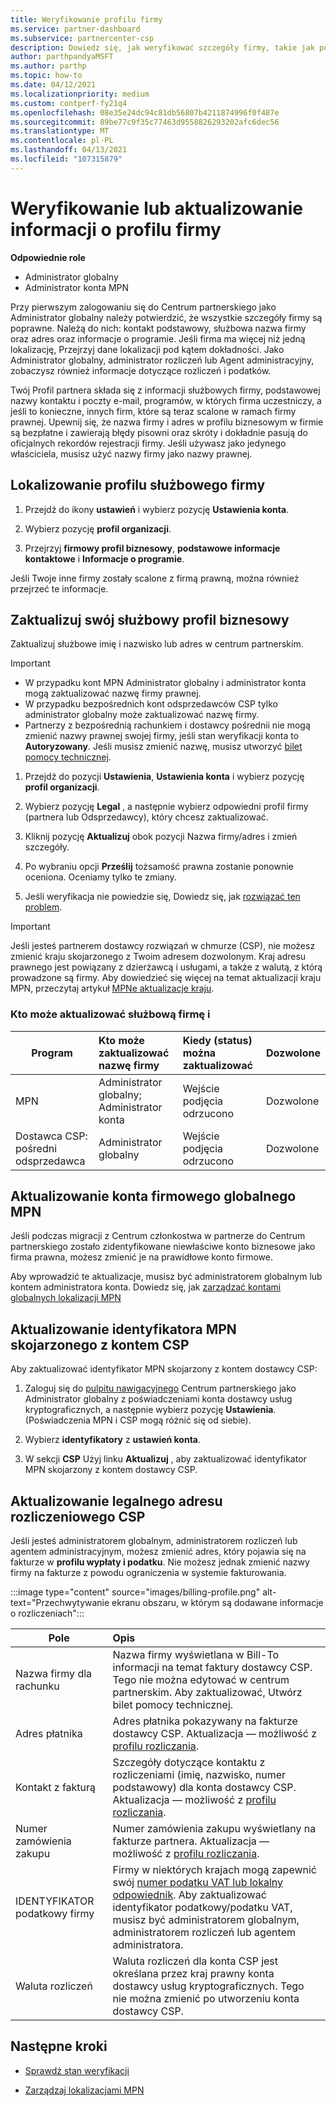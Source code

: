 ```yaml
---
title: Weryfikowanie profilu firmy
ms.service: partner-dashboard
ms.subservice: partnercenter-csp
description: Dowiedz się, jak weryfikować szczegóły firmy, takie jak podstawowe kontakty, adres i informacje o programie. Możesz również zaktualizować swoje adresy prawne i rozliczenia.
author: parthpandyaMSFT
ms.author: parthp
ms.topic: how-to
ms.date: 04/12/2021
ms.localizationpriority: medium
ms.custom: contperf-fy21q4
ms.openlocfilehash: 08e35e24dc94c81db56807b4211874996f0f487e
ms.sourcegitcommit: 89be77c9f35c77463d9558826293202afc6dec56
ms.translationtype: MT
ms.contentlocale: pl-PL
ms.lasthandoff: 04/13/2021
ms.locfileid: "107315879"
---
```

# <a name="verify-or-update-your-company-profile-information"></a>Weryfikowanie lub aktualizowanie informacji o profilu firmy 

**Odpowiednie role**

- Administrator globalny
- Administrator konta MPN

Przy pierwszym zalogowaniu się do Centrum partnerskiego jako Administrator globalny należy potwierdzić, że wszystkie szczegóły firmy są poprawne. Należą do nich: kontakt podstawowy, służbowa nazwa firmy oraz adres oraz informacje o programie. Jeśli firma ma więcej niż jedną lokalizację, Przejrzyj dane lokalizacji pod kątem dokładności. Jako Administrator globalny, administrator rozliczeń lub Agent administracyjny, zobaczysz również informacje dotyczące rozliczeń i podatków.

Twój Profil partnera składa się z informacji służbowych firmy, podstawowej nazwy kontaktu i poczty e-mail, programów, w których firma uczestniczy, a jeśli to konieczne, innych firm, które są teraz scalone w ramach firmy prawnej. Upewnij się, że nazwa firmy i adres w profilu biznesowym w firmie są bezpłatne i zawierają błędy pisowni oraz skróty i dokładnie pasują do oficjalnych rekordów rejestracji firmy. Jeśli używasz jako jedynego właściciela, musisz użyć nazwy firmy jako nazwy prawnej.


## <a name="locate-the-legal-business-profile"></a>Lokalizowanie profilu służbowego firmy

1. Przejdź do ikony **ustawień** i wybierz pozycję **Ustawienia konta**.
 
1. Wybierz pozycję **profil organizacji**. 

2. Przejrzyj **firmowy profil biznesowy**, **podstawowe informacje kontaktowe** i **Informacje o programie**.

Jeśli Twoje inne firmy zostały scalone z firmą prawną, można również przejrzeć te informacje. 

## <a name="update-your-legal-business-profile"></a>Zaktualizuj swój służbowy profil biznesowy 

Zaktualizuj służbowe imię i nazwisko lub adres w centrum partnerskim.

>[!Important]
>- W przypadku kont MPN Administrator globalny i administrator konta mogą zaktualizować nazwę firmy prawnej.
>- W przypadku bezpośrednich kont odsprzedawców CSP tylko administrator globalny może zaktualizować nazwę firmy. 
>- Partnerzy z bezpośrednią rachunkiem i dostawcy pośrednii nie mogą zmienić nazwy prawnej swojej firmy, jeśli stan weryfikacji konta to **Autoryzowany**. Jeśli musisz zmienić nazwę, musisz utworzyć [bilet pomocy technicznej](https://partner.microsoft.com/dashboard/support/servicerequests/create?stage=2&topicid=eb74583c-61b3-2124-bffc-00920e0ae772).



1. Przejdź do pozycji **Ustawienia**, **Ustawienia konta** i wybierz pozycję **profil organizacji**.

2. Wybierz pozycję **Legal**  , a następnie wybierz odpowiedni profil firmy (partnera lub Odsprzedawcy), który chcesz zaktualizować.

1. Kliknij pozycję **Aktualizuj**  obok pozycji Nazwa firmy/adres i zmień szczegóły.
 
1. Po wybraniu opcji **Prześlij** tożsamość prawna zostanie ponownie oceniona. Oceniamy tylko te zmiany.

1. Jeśli weryfikacja nie powiedzie się, Dowiedz się, jak [rozwiązać ten problem](verification-responses.md).

>[!Important]
>Jeśli jesteś partnerem dostawcy rozwiązań w chmurze (CSP), nie możesz zmienić kraju skojarzonego z Twoim adresem dozwolonym. Kraj adresu prawnego jest powiązany z dzierżawcą i usługami, a także z walutą, z którą prowadzone są firmy. Aby dowiedzieć się więcej na temat aktualizacji kraju MPN, przeczytaj artykuł  [MPNe aktualizacje kraju](manage-locations.md#change-country-of-partner-global-account).


### <a name="who-can-update-legal-business-name-and-when"></a>Kto może aktualizować służbową firmę i

|**Program**|**Kto może zaktualizować nazwę firmy**|**Kiedy (status) można zaktualizować**|**Dozwolone**|
|---------------------|:-------------------------------|:------------|:-----------------|
MPN|Administrator globalny; Administrator konta|Wejście podjęcia odrzucono| Dozwolone|
|Dostawca CSP: pośredni odsprzedawca|Administrator globalny|Wejście podjęcia odrzucono| Dozwolone|


## <a name="update-your-mpn-global-business-account"></a>Aktualizowanie konta firmowego globalnego MPN

Jeśli podczas migracji z Centrum członkostwa w partnerze do Centrum partnerskiego zostało zidentyfikowane niewłaściwe konto biznesowe jako firma prawna, możesz zmienić je na prawidłowe konto firmowe.

Aby wprowadzić te aktualizacje, musisz być administratorem globalnym lub kontem administratora konta. Dowiedz się, jak [zarządzać kontami globalnych lokalizacji MPN](manage-locations.md)


## <a name="update-your-mpn-id-associated-with-your-csp-account"></a>Aktualizowanie identyfikatora MPN skojarzonego z kontem CSP

Aby zaktualizować identyfikator MPN skojarzony z kontem dostawcy CSP:

1. Zaloguj się do [pulpitu nawigacyjnego](https://partner.microsoft.com/dashboard/home) Centrum partnerskiego jako Administrator globalny z poświadczeniami konta dostawcy usług kryptograficznych, a następnie wybierz pozycję **Ustawienia**. (Poświadczenia MPN i CSP mogą różnić się od siebie).
 
1. Wybierz **identyfikatory** z **ustawień konta**.

1. W sekcji **CSP** Użyj linku **Aktualizuj** , aby zaktualizować identyfikator MPN skojarzony z kontem dostawcy CSP. 


## <a name="update-your-csp-legal-billing-address"></a>Aktualizowanie legalnego adresu rozliczeniowego CSP

Jeśli jesteś administratorem globalnym, administratorem rozliczeń lub agentem administracyjnym, możesz zmienić adres, który pojawia się na fakturze w **profilu wypłaty i podatku**. Nie możesz jednak zmienić nazwy firmy na fakturze z powodu ograniczenia w systemie fakturowania.

:::image type="content" source="images/billing-profile.png" alt-text="Przechwytywanie ekranu obszaru, w którym są dodawane informacje o rozliczeniach":::

|**Pole**  |**Opis**|  
|---------------------|:------------------|
|Nazwa firmy dla rachunku|Nazwa firmy wyświetlana w Bill-To informacji na temat faktury dostawcy CSP.  Tego nie można edytować w centrum partnerskim.  Aby zaktualizować, Utwórz bilet pomocy technicznej.|
|Adres płatnika|Adres płatnika pokazywany na fakturze dostawcy CSP. Aktualizacja — możliwość z [profilu rozliczania](https://partner.microsoft.com/dashboard/account/v3/accountsettings/billingprofile#commercial).|
|Kontakt z fakturą|Szczegóły dotyczące kontaktu z rozliczeniami (imię, nazwisko, numer podstawowy) dla konta dostawcy CSP.  Aktualizacja — możliwość z [profilu rozliczania](https://partner.microsoft.com/dashboard/account/v3/accountsettings/billingprofile#commercial).|
|Numer zamówienia zakupu|Numer zamówienia zakupu wyświetlany na fakturze partnera.  Aktualizacja — możliwość z [profilu rozliczania](https://partner.microsoft.com/dashboard/account/v3/accountsettings/billingprofile#commercial).|
|IDENTYFIKATOR podatkowy firmy|Firmy w niektórych krajach mogą zapewnić swój [numer podatku VAT lub lokalny odpowiednik](https://docs.microsoft.com/partner-center/organization-tax-info#submit-vat-id-number). Aby zaktualizować identyfikator podatkowy/podatku VAT, musisz być administratorem globalnym, administratorem rozliczeń lub agentem administratora.|
|Waluta rozliczeń|Waluta rozliczeń dla konta CSP jest określana przez kraj prawny konta dostawcy usług kryptograficznych.  Tego nie można zmienić po utworzeniu konta dostawcy CSP.|


## <a name="next-steps"></a>Następne kroki

- [Sprawdź stan weryfikacji](verification-responses.md)

- [Zarządzaj lokalizacjami MPN](manage-locations.md)
